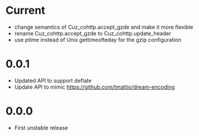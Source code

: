 # Current

- change semantics of Cuz_cohttp.accept_gzde and make it more flexible
- rename Cuz_cohttp.accept_gzde to Cuz_cohttp.update_header
- use ptime instead of Unix.gettimeofteday for the gzip configuration

# 0.0.1

- Updated API to support deflate
- Update API to mimic https://github.com/tmattio/dream-encoding
 
# 0.0.0

- First unstable release